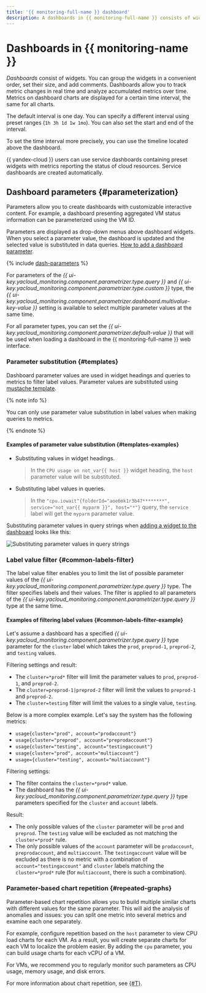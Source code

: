 ```yaml
---
title: '{{ monitoring-full-name }} dashboard'
description: A dashboards in {{ monitoring-full-name }} consists of widgets, charts, text blocks, and titles. Metrics on dashboard charts are displayed for a certain time interval, the same for all charts. Parameters allow you to create dashboards with customizable interactive content. For example, a dashboard presenting aggregated VM status information can be parameterized using the VM ID.
---
```


# Dashboards in {{ monitoring-name }}

*Dashboards* consist of widgets. You can group the widgets in a convenient order, set their size, and add comments. Dashboards allow you to track metric changes in real time and analyze accumulated metrics over time. Metrics on dashboard charts are displayed for a certain time interval, the same for all charts.

The default interval is one day. You can specify a different interval using preset ranges (`1h 3h 1d 1w 1mo`). You can also set the start and end of the interval.

To set the time interval more precisely, you can use the timeline located above the dashboard.

{{ yandex-cloud }} users can use service dashboards containing preset widgets with metrics reporting the status of cloud resources. Service dashboards are created automatically.

## Dashboard parameters {#parameterization}

Parameters allow you to create dashboards with customizable interactive content. For example, a dashboard presenting aggregated VM status information can be parameterized using the VM ID.

Parameters are displayed as drop-down menus above dashboard widgets. When you select a parameter value, the dashboard is updated and the selected value is substituted in data queries. [How to add a dashboard parameter](../../operations/dashboard/add-parameters.md).

{% include [dash-parameters](../../../_includes/monitoring/dash-parameters.md) %}

For parameters of the *{{ ui-key.yacloud_monitoring.component.parametrizer.type.query }}* and *{{ ui-key.yacloud_monitoring.component.parametrizer.type.custom }}* type, the *{{ ui-key.yacloud_monitoring.component.parametrizer.dashboard.multivalue-key-value }}* setting is available to select multiple parameter values at the same time.

For all parameter types, you can set the *{{ ui-key.yacloud_monitoring.component.parametrizer.default-value }}* that will be used when loading a dashboard in the {{ monitoring-full-name }} web interface.

### Parameter substitution {#templates}

Dashboard parameter values are used in widget headings and queries to metrics to filter label values. Parameter values are substituted using [mustache template](https://mustache.github.io/).

{% note info %}

You can only use parameter value substitution in label values when making queries to metrics.

{% endnote %}

#### Examples of parameter value substitution {#templates-examples}

* Substituting values in widget headings.
    > In the `CPU usage on not_var{{ host }}` widget heading, the `host` parameter value will be substituted.
* Substituting label values in queries.
    > In the `"cpu.iowait"{folderId="aoe6mk1r3b47********", service="not_var{{ myparm }}", host="*"}` query, the `service` label will get the `myparm` parameter value.

Substituting parameter values in query strings when [adding a widget to the dashboard](../../operations/dashboard/add-widget.md) looks like this:

![Substituting parameter values in query strings](../../../_assets/monitoring/query_string_templating_2023.png "Substituting parameter values in query strings")

### Label value filter {#common-labels-filter}

The label value filter enables you to limit the list of possible parameter values of the *{{ ui-key.yacloud_monitoring.component.parametrizer.type.query }}* type. The filter specifies labels and their values. The filter is applied to all parameters of the *{{ ui-key.yacloud_monitoring.component.parametrizer.type.query }}* type at the same time.

#### Examples of filtering label values {#common-labels-filter-example}

Let's assume a dashboard has a specified *{{ ui-key.yacloud_monitoring.component.parametrizer.type.query }}* type parameter for the `cluster` label which takes the `prod`, `preprod-1`, `preprod-2`, and `testing` values.

Filtering settings and result:

* The `cluster=*prod*` filter will limit the parameter values to `prod`, `preprod-1`, and `preprod-2`.
* The `cluster=preprod-1|preprod-2` filter will limit the values to `preprod-1` and `preprod-2`.
* The `cluster=testing` filter will limit the values to a single value, `testing`.

Below is a more complex example. Let's say the system has the following metrics: 

* `usage{cluster="prod", account="prodaccount"}`
* `usage{cluster="preprod", account="preprodaccount"}`
* `usage{cluster="testing", account="testingaccount"}`
* `usage{cluster="prod", account="multiaccount"}`
* `usage={cluster="testing", account="multiaccount"}`

Filtering settings:

* The filter contains the `cluster=*prod*` value.
* The dashboard has the *{{ ui-key.yacloud_monitoring.component.parametrizer.type.query }}* type parameters specified for the `cluster` and `account` labels.

Result:

* The only possible values of the `cluster` parameter will be `prod` and `preprod`. The `testing` value will be excluded as not matching the `cluster=*prod*` rule.
* The only possible values of the `account` parameter will be `prodaccount`, `preprodaccount`, and `multiaccount`. The `testingaccount` value will be excluded as there is no metric with a combination of `account="testingaccount"` and `cluster` labels matching the `cluster=*prod*` rule (for `multiaccount`, there is such a combination).

### Parameter-based chart repetition {#repeated-graphs}

Parameter-based chart repetition allows you to build multiple similar charts with different values for the same parameter. This will aid the analysis of anomalies and issues: you can split one metric into several metrics and examine each one separately.

For example, configure repetition based on the `host` parameter to view CPU load charts for each VM. As a result, you will create separate charts for each VM to localize the problem easier. By adding the `cpu` parameter, you can build usage charts for each vCPU of a VM.

For VMs, we recommend you to regularly monitor such parameters as CPU usage, memory usage, and disk errors.

For more information about chart repetition, see [{#T}](../../operations/dashboard/add-parameters.md#repeated-graphs).